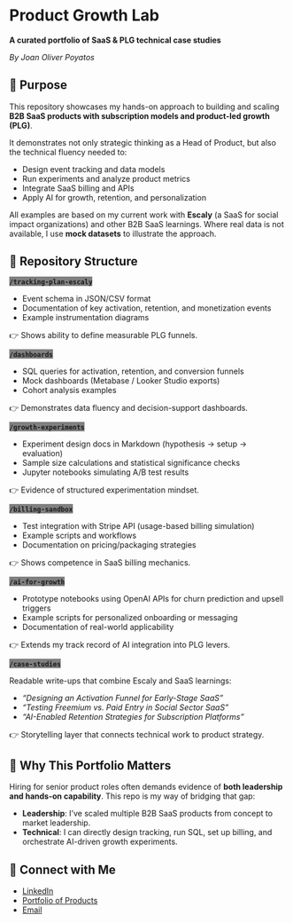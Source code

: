 # Product Growth Lab

**A curated portfolio of SaaS & PLG technical case studies**

*By Joan Oliver Poyatos*

## 📌 Purpose

This repository showcases my hands-on approach to building and scaling **B2B SaaS products with subscription models and product-led growth (PLG)**.

It demonstrates not only strategic thinking as a Head of Product, but also the technical fluency needed to:
* Design event tracking and data models
* Run experiments and analyze product metrics
* Integrate SaaS billing and APIs
* Apply AI for growth, retention, and personalization

All examples are based on my current work with **Escaly** (a SaaS for social impact organizations) and other B2B SaaS learnings. Where real data is not available, I use **mock datasets** to illustrate the approach.

## 📂 Repository Structure
<span style="background-color: grey">**`/tracking-plan-escaly`**</span>
* Event schema in JSON/CSV format
* Documentation of key activation, retention, and monetization events
* Example instrumentation diagrams

👉 Shows ability to define measurable PLG funnels.

<span style="background-color: grey">**`/dashboards`**</span>
* SQL queries for activation, retention, and conversion funnels
* Mock dashboards (Metabase / Looker Studio exports)
* Cohort analysis examples

👉 Demonstrates data fluency and decision-support dashboards.

<span style="background-color: grey">**`/growth-experiments`**</span>
* Experiment design docs in Markdown (hypothesis → setup → evaluation)
* Sample size calculations and statistical significance checks
* Jupyter notebooks simulating A/B test results

👉 Evidence of structured experimentation mindset.

<span style="background-color: grey">**`/billing-sandbox`**</span>
* Test integration with Stripe API (usage-based billing simulation)
* Example scripts and workflows
* Documentation on pricing/packaging strategies

👉 Shows competence in SaaS billing mechanics.

<span style="background-color: grey">**`/ai-for-growth`**</span>
* Prototype notebooks using OpenAI APIs for churn prediction and upsell triggers
* Example scripts for personalized onboarding or messaging
* Documentation of real-world applicability

👉 Extends my track record of AI integration into PLG levers.

<span style="background-color: grey">**`/case-studies`**</span>

Readable write-ups that combine Escaly and SaaS learnings:
* *“Designing an Activation Funnel for Early-Stage SaaS”*
* *“Testing Freemium vs. Paid Entry in Social Sector SaaS”*
* *“AI-Enabled Retention Strategies for Subscription Platforms”*

👉 Storytelling layer that connects technical work to product strategy.

## 🧩 Why This Portfolio Matters

Hiring for senior product roles often demands evidence of **both leadership and hands-on capability**.
This repo is my way of bridging that gap:
* **Leadership**: I’ve scaled multiple B2B SaaS products from concept to market leadership.
* **Technical**: I can directly design tracking, run SQL, set up billing, and orchestrate AI-driven growth experiments.

## 🔗 Connect with Me
* [LinkedIn](https://www.linkedin.com/in/joanoliverpoyatos/)
* [Portfolio of Products](https://qstcoop.org/)
* [Email](mailto:joan.poyatos@gmail.com)
